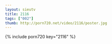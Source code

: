 ```yaml
--- 
layout: sieutv
title: 2116
tags: ["002"]
thumb: http://porn720.net/video/2116/poster.jpg
---
```

{% include porn720 key="2116" %} 
